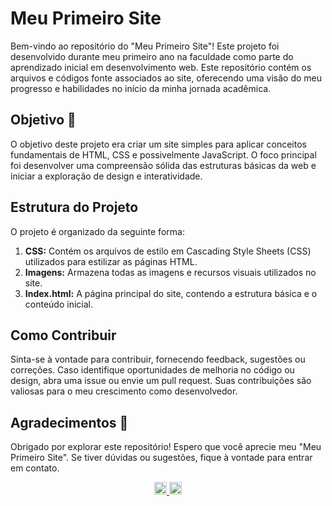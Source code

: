 # Meu Primeiro Site 
Bem-vindo ao repositório do "Meu Primeiro Site"! Este projeto foi desenvolvido durante meu primeiro ano na faculdade como parte do aprendizado inicial em desenvolvimento web. Este repositório contém os arquivos e códigos fonte associados ao site, oferecendo uma visão do meu progresso e habilidades no início da minha jornada acadêmica.

## Objetivo 🎯
O objetivo deste projeto era criar um site simples para aplicar conceitos fundamentais de HTML, CSS e possivelmente JavaScript. O foco principal foi desenvolver uma compreensão sólida das estruturas básicas da web e iniciar a exploração de design e interatividade.

## Estrutura do Projeto 
O projeto é organizado da seguinte forma:

1. **CSS:** Contém os arquivos de estilo em Cascading Style Sheets (CSS) utilizados para estilizar as páginas HTML.
2. **Imagens:** Armazena todas as imagens e recursos visuais utilizados no site.
3. **Index.html:** A página principal do site, contendo a estrutura básica e o conteúdo inicial.

## Como Contribuir
Sinta-se à vontade para contribuir, fornecendo feedback, sugestões ou correções. Caso identifique oportunidades de melhoria no código ou design, abra uma issue ou envie um pull request. Suas contribuições são valiosas para o meu crescimento como desenvolvedor.

## Agradecimentos 👋
Obrigado por explorar este repositório! Espero que você aprecie meu "Meu Primeiro Site". Se tiver dúvidas ou sugestões, fique à vontade para entrar em contato.

<div align="center">
 <a href="http://wa.me/5516992554689" target="_blank">
  <img height="20px" alt="logo-whatsapp" src="https://img.shields.io/badge/WhatsApp-25D366?style=for-the-badge&logo=whatsapp&logoColor=white">
 <a href="mailto:luizzuza2904@gmail.com" target="_blank">
  <img height="20px" alt="logo-gmail" src="https://img.shields.io/badge/Gmail-D14836?style=for-the-badge&logo=gmail&logoColor=white">
 </div>
